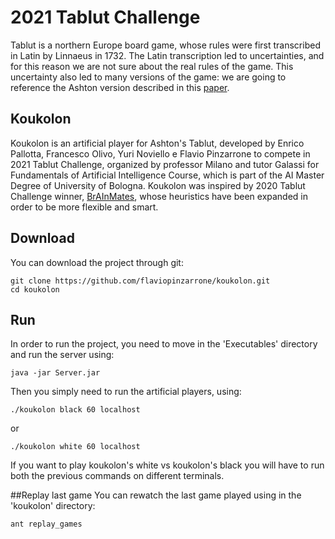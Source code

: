 # 2021 Tablut Challenge

Tablut is a northern Europe board game, whose rules were first 
transcribed in Latin by Linnaeus in 1732. The Latin transcription
led to uncertainties, and for this reason we are not sure about
the real rules of the game. This uncertainty also led to many 
versions of the game: we are going to reference the Ashton version
described in this 
[paper](http://ww.aagenielsen.dk/LinnaeusPaper-Longer.pdf).

## Koukolon
Koukolon is an artificial player for Ashton's Tablut, developed by Enrico Pallotta, Francesco Olivo, Yuri Noviello e Flavio Pinzarrone to
compete in 2021 Tablut Challenge, organized by professor Milano and
tutor Galassi for Fundamentals of Artificial Intelligence Course,
which is part of the AI Master Degree of University of Bologna.
Koukolon was inspired by 2020 Tablut Challenge winner, 
[BrAInMates](https://github.com/gmurro/Tablut),
whose heuristics have been expanded in order to be more flexible and smart.

## Download
You can download the project through git:
```
git clone https://github.com/flaviopinzarrone/koukolon.git
cd koukolon
```

## Run
In order to run the project, you need to move in the 'Executables'
directory and run the server using:
```
java -jar Server.jar
```
Then you simply need to run the artificial players, using:
```
./koukolon black 60 localhost
```
or
```
./koukolon white 60 localhost
```
If you want to play koukolon's white vs koukolon's black you will have
to run both the previous commands on different terminals. 

##Replay last game
You can rewatch the last game played using in the 'koukolon' directory:

```
ant replay_games
```
